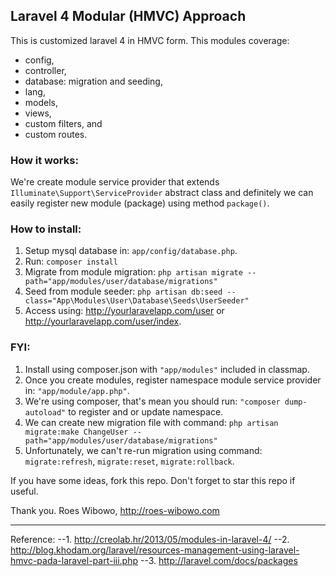 ## Laravel 4 Modular (HMVC) Approach

This is customized laravel 4 in HMVC form. This modules coverage:
- config,
- controller,
- database: migration and seeding,
- lang,
- models,
- views,
- custom filters, and
- custom routes.


### How it works:
We're create module service provider that extends `Illuminate\Support\ServiceProvider` abstract class and definitely we can easily register new module (package) using method `package()`.


### How to install:
1. Setup mysql database in: `app/config/database.php`.
2. Run:
`composer install`
3. Migrate from module migration:
`php artisan migrate --path="app/modules/user/database/migrations"`
4. Seed from module seeder:
`php artisan db:seed --class="App\Modules\User\Database\Seeds\UserSeeder"`
5. Access using: http://yourlaravelapp.com/user or http://yourlaravelapp.com/user/index.


### FYI:
1. Install using composer.json with `"app/modules"` included in classmap.
2. Once you create modules, register namespace module service provider in: `"app/module/app.php"`.
3. We're using composer, that's mean you should run: `"composer dump-autoload"` to register and or update namespace.
4. We can create new migration file with command:
`php artisan migrate:make ChangeUser --path="app/modules/user/database/migrations"`
5. Unfortunately, we can't re-run migration using command: `migrate:refresh`, `migrate:reset`, `migrate:rollback`.



If you have some ideas, fork this repo. Don't forget to star this repo if useful.

Thank you.
Roes Wibowo, http://roes-wibowo.com

---

Reference:
--1. http://creolab.hr/2013/05/modules-in-laravel-4/
--2. http://blog.khodam.org/laravel/resources-management-using-laravel-hmvc-pada-laravel-part-iii.php
--3. http://laravel.com/docs/packages
